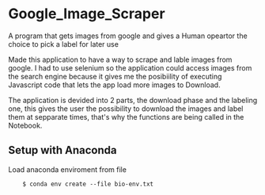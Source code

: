 # Google_Image_Scraper

A program that gets images from google and gives a Human opeartor the choice to pick a label for later use

Made this application to have a way to scrape and lable images from google. I had to use selenium so the application could access images from the search engine because it gives me the posibiility of executing Javascript code that lets the app load more images to Download.

The application is devided into 2 parts, the download phase and the labeling one, this gives the user the possibility to download the images and label them at sepparate times, that's why the functions are being called in the Notebook.

## Setup with Anaconda

Load anaconda enviroment from file

        $ conda env create --file bio-env.txt
